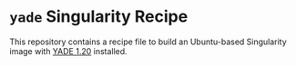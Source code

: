 # `yade` Singularity Recipe

This repository contains a recipe file to build an Ubuntu-based Singularity
image with [YADE 1.20](https://yade-dev.gitlab.io/trunk/) installed.

